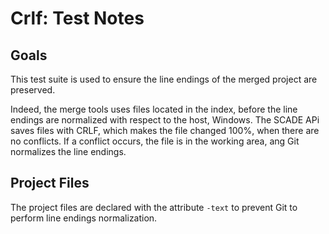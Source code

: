 # Crlf: Test Notes
## Goals
This test suite is used to ensure the line endings of the merged project are preserved.

Indeed, the merge tools uses files located in the index, before the line endings are normalized with respect to the host, Windows.
The SCADE APi saves files with CRLF, which makes the file changed 100%, when there are no conflicts. If a conflict occurs, the file is in the working area, ang Git normalizes the line endings.

## Project Files
The project files are declared with the attribute `-text` to prevent Git to perform line endings normalization.

